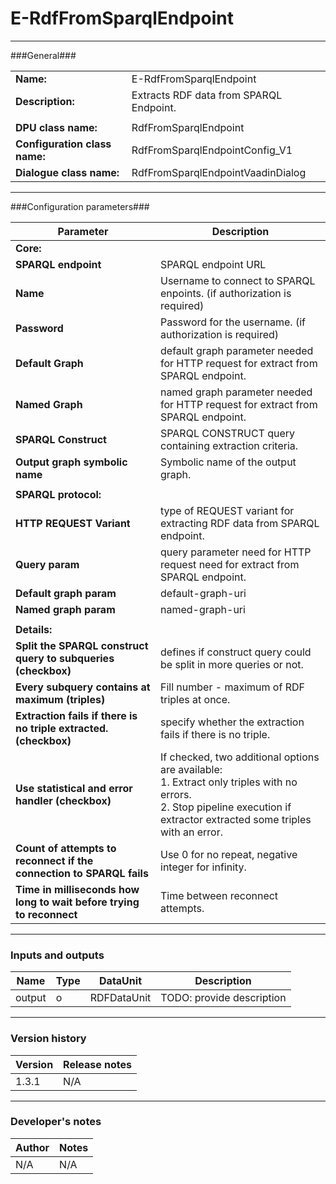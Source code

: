# E-RdfFromSparqlEndpoint #
----------

###General###

|                              |                                                               |
|------------------------------|---------------------------------------------------------------|
|**Name:**                     |E-RdfFromSparqlEndpoint                                             |
|**Description:**              |Extracts RDF data from SPARQL Endpoint.                                            |
|                              |                                                               |
|**DPU class name:**           |RdfFromSparqlEndpoint     | 
|**Configuration class name:** |RdfFromSparqlEndpointConfig_V1                           |
|**Dialogue class name:**      |RdfFromSparqlEndpointVaadinDialog | 

***

###Configuration parameters###


|Parameter                        |Description                             |                                                        
|---------------------------------|----------------------------------------|
|**Core:**| | 
|**SPARQL endpoint** |SPARQL endpoint URL |
|**Name** |Username to connect to SPARQL enpoints. (if authorization is required) |
|**Password** |Password for the username. (if authorization is required) |
|**Default Graph** |default graph parameter needed for HTTP request for extract from SPARQL endpoint. |
|**Named Graph** |named graph parameter needed for HTTP request for extract from SPARQL endpoint. |
|**SPARQL Construct** |SPARQL CONSTRUCT query containing extraction criteria. |
|**Output graph symbolic name** |Symbolic name of the output graph. |
| | |
|**SPARQL protocol:**| |
|**HTTP REQUEST Variant**|type of REQUEST variant for extracting RDF data from SPARQL endpoint.|
|**Query param**|query parameter need for HTTP request need for extract from SPARQL endpoint. |
|**Default graph param**|default-graph-uri |
|**Named graph param**|named-graph-uri |
| | |
|**Details:**| |
|**Split the SPARQL construct query to subqueries (checkbox)**|defines if construct query could be split in more queries or not. |
|**Every subquery contains at maximum (triples)**|Fill number - maximum of RDF triples at once. |
|**Extraction fails if there is no triple extracted. (checkbox)**|specify whether the extraction fails if there is no triple. |
|**Use statistical and error handler (checkbox)**| If checked, two additional options are available: <BR> 1. Extract only triples with no errors. <BR> 2. Stop pipeline execution if extractor extracted some triples with an error. |
|**Count of attempts to reconnect if the connection to SPARQL fails**|Use 0 for no repeat, negative integer for infinity. |
|**Time in milliseconds how long to wait before trying to reconnect**|Time between reconnect attempts. |

***

### Inputs and outputs ###

|Name                |Type       |DataUnit                         |Description                        |
|--------------------|-----------|---------------------------------|-----------------------------------|
|output |o |RDFDataUnit |TODO: provide description |


***

### Version history ###

|Version            |Release notes                                   |
|-------------------|------------------------------------------------|
|1.3.1              |N/A                                             |                                


***

### Developer's notes ###

|Author            |Notes                 |
|------------------|----------------------|
|N/A               |N/A                   | 

